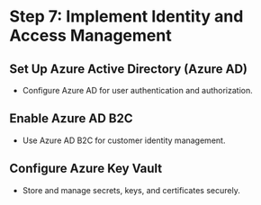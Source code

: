 # Step 7: Implement Identity and Access Management

## Set Up Azure Active Directory (Azure AD)

- Configure Azure AD for user authentication and authorization.

## Enable Azure AD B2C

- Use Azure AD B2C for customer identity management.

## Configure Azure Key Vault

- Store and manage secrets, keys, and certificates securely.
